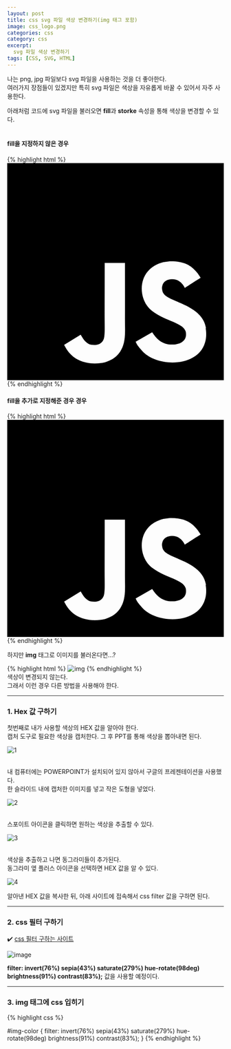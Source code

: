 ```yaml
---
layout: post
title: css svg 파일 색상 변경하기(img 태그 포함)
image: css_logo.png
categories: css
category: css
excerpt: 
  svg 파일 색상 변경하기
tags: [CSS, SVG, HTML]
---
```


나는 png, jpg 파일보다 svg 파일을 사용하는 것을 더 좋아한다.  
여러가지 장점들이 있겠지만 특히 svg 파일은 색상을 자유롭게 바꿀 수 있어서 자주 사용한다.

아래처럼 코드에 svg 파일을 불러오면 **fill**과 **storke** 속성을 통해 색상을 변경할 수 있다.  
<br />

#### fill을 지정하지 않은 경우 

{% highlight html %}
<svg role="img" viewBox="0 0 24 24" xmlns="http://www.w3.org/2000/svg"><title>JavaScript</title><path d="M0 0h24v24H0V0zm22.034 18.276c-.175-1.095-.888-2.015-3.003-2.873-.736-.345-1.554-.585-1.797-1.14-.091-.33-.105-.51-.046-.705.15-.646.915-.84 1.515-.66.39.12.75.42.976.9 1.034-.676 1.034-.676 1.755-1.125-.27-.42-.404-.601-.586-.78-.63-.705-1.469-1.065-2.834-1.034l-.705.089c-.676.165-1.32.525-1.71 1.005-1.14 1.291-.811 3.541.569 4.471 1.365 1.02 3.361 1.244 3.616 2.205.24 1.17-.87 1.545-1.966 1.41-.811-.18-1.26-.586-1.755-1.336l-1.83 1.051c.21.48.45.689.81 1.109 1.74 1.756 6.09 1.666 6.871-1.004.029-.09.24-.705.074-1.65l.046.067zm-8.983-7.245h-2.248c0 1.938-.009 3.864-.009 5.805 0 1.232.063 2.363-.138 2.711-.33.689-1.18.601-1.566.48-.396-.196-.597-.466-.83-.855-.063-.105-.11-.196-.127-.196l-1.825 1.125c.305.63.75 1.172 1.324 1.517.855.51 2.004.675 3.207.405.783-.226 1.458-.691 1.811-1.411.51-.93.402-2.07.397-3.346.012-2.054 0-4.109 0-6.179l.004-.056z"/></svg>
{% endhighlight %}
<br />

#### fill을 추가로 지정해준 경우 경우 
{% highlight html %}
<svg role="img" viewBox="0 0 24 24" xmlns="http://www.w3.org/2000/svg"><title>JavaScript</title><path d="M0 0h24v24H0V0zm22.034 18.276c-.175-1.095-.888-2.015-3.003-2.873-.736-.345-1.554-.585-1.797-1.14-.091-.33-.105-.51-.046-.705.15-.646.915-.84 1.515-.66.39.12.75.42.976.9 1.034-.676 1.034-.676 1.755-1.125-.27-.42-.404-.601-.586-.78-.63-.705-1.469-1.065-2.834-1.034l-.705.089c-.676.165-1.32.525-1.71 1.005-1.14 1.291-.811 3.541.569 4.471 1.365 1.02 3.361 1.244 3.616 2.205.24 1.17-.87 1.545-1.966 1.41-.811-.18-1.26-.586-1.755-1.336l-1.83 1.051c.21.48.45.689.81 1.109 1.74 1.756 6.09 1.666 6.871-1.004.029-.09.24-.705.074-1.65l.046.067zm-8.983-7.245h-2.248c0 1.938-.009 3.864-.009 5.805 0 1.232.063 2.363-.138 2.711-.33.689-1.18.601-1.566.48-.396-.196-.597-.466-.83-.855-.063-.105-.11-.196-.127-.196l-1.825 1.125c.305.63.75 1.172 1.324 1.517.855.51 2.004.675 3.207.405.783-.226 1.458-.691 1.811-1.411.51-.93.402-2.07.397-3.346.012-2.054 0-4.109 0-6.179l.004-.056z"/></svg>
{% endhighlight %}
<br />


하지만 **img** 태그로 이미지를 불러온다면...?

{% highlight html %}
<img src="https://avatars.githubusercontent.com/u/131967254?v=4" alt="img" fill="#110000" class="img-color"/>
{% endhighlight %}  
색상이 변경되지 않는다.  
그래서 이런 경우 다른 방법을 사용해야 한다.  

---

### 1. Hex 값 구하기
첫번째로 내가 사용할 색상의 HEX 값을 알아야 한다.  
캡처 도구로 필요한 색상을 캡처한다.
그 후 PPT를 통해 색상을 뽑아내면 된다.

![1](https://github.com/DaYoung-woo/DaYoung-woo.github.io/assets/131967254/fd840150-84fd-4084-9041-81e22a1491db)  
<br/>

내 컴퓨터에는 POWERPOINT가 설치되어 있지 않아서 구글의 프레젠테이션을 사용했다.  
한 슬라이드 내에 캡처한 이미지를 넣고 작은 도형을 넣었다.  

![2](https://github.com/DaYoung-woo/DaYoung-woo.github.io/assets/131967254/44a12d91-1ed8-4663-a307-e1f9c02bca7d)  
<br/>

스포이트 아이콘을 클릭하면 원하는 색상을 추출할 수 있다.  

![3](https://github.com/DaYoung-woo/DaYoung-woo.github.io/assets/131967254/f7baf522-e688-4f96-b0b6-cef593cc22e3)  
<br/>

색상을 추출하고 나면 동그라미들이 추가된다.  
동그라미 옆 플러스 아이콘을 선택하면 HEX 값을 알 수 있다.  

![4](https://github.com/DaYoung-woo/DaYoung-woo.github.io/assets/131967254/dd66320a-a0b6-4d5e-a3df-8d83640a176d)  

알아낸 HEX 값을 복사한 뒤, 아래 사이트에 접속해서 css filter 값을 구하면 된다.  

---

### 2. css 필터 구하기

✔️ [css 필터 구하는 사이트](https://codepen.io/sosuke/pen/Pjoqqp)

![image](https://github.com/DaYoung-woo/DaYoung-woo.github.io/assets/131967254/178ca7da-af6f-401b-b181-1356b5c721ee)  

**filter: invert(76%) sepia(43%) saturate(279%) hue-rotate(98deg) brightness(91%) contrast(83%);** 값을 사용할 예정이다.  

---

### 3. img 태그에 css 입히기

{% highlight css %}

#img-color {
  filter: invert(76%) sepia(43%) saturate(279%) hue-rotate(98deg) brightness(91%) contrast(83%);
}
{% endhighlight %}